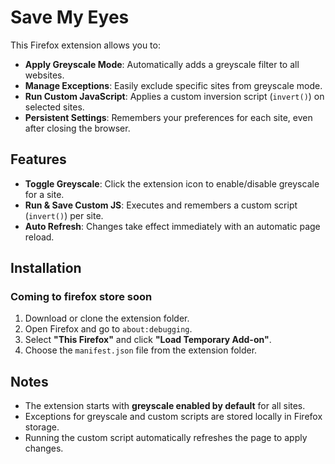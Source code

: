 # Save My Eyes

This Firefox extension allows you to:  

- **Apply Greyscale Mode**: Automatically adds a greyscale filter to all websites.  
- **Manage Exceptions**: Easily exclude specific sites from greyscale mode.  
- **Run Custom JavaScript**: Applies a custom inversion script (`invert()`) on selected sites.  
- **Persistent Settings**: Remembers your preferences for each site, even after closing the browser.  

## Features  

- **Toggle Greyscale**: Click the extension icon to enable/disable greyscale for a site.  
- **Run & Save Custom JS**: Executes and remembers a custom script (`invert()`) per site.  
- **Auto Refresh**: Changes take effect immediately with an automatic page reload.  

## Installation  
### Coming to firefox store soon
1. Download or clone the extension folder.  
2. Open Firefox and go to `about:debugging`.  
3. Select **"This Firefox"** and click **"Load Temporary Add-on"**.  
4. Choose the `manifest.json` file from the extension folder.  

## Notes  

- The extension starts with **greyscale enabled by default** for all sites.  
- Exceptions for greyscale and custom scripts are stored locally in Firefox storage.  
- Running the custom script automatically refreshes the page to apply changes.  
